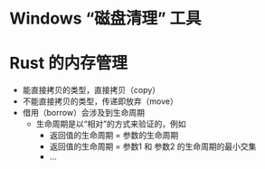 # Windows “磁盘清理” 工具

# Rust 的内存管理
* 能直接拷贝的类型，直接拷贝（copy）
* 不能直接拷贝的类型，传递即放弃（move）
* 借用（borrow）会涉及到生命周期
  * 生命周期是以“相对”的方式来验证的，例如
    * 返回值的生命周期 = 参数的生命周期
    * 返回值的生命周期 = 参数1 和 参数2 的生命周期的最小交集
    * ...
